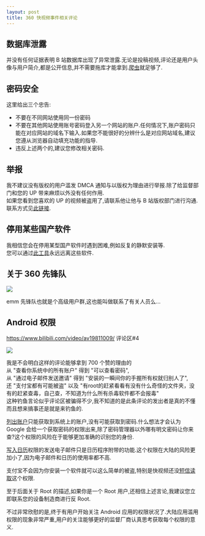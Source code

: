 ```yaml
---
layout: post
title: 360 快视频事件相关评论
---
```


## 数据库泄露
并没有任何证据表明 B 站数据库出现了异常泄露.无论是投稿视频,评论还是用户头像与用户简介,都是公开信息,并不需要拖库才能拿到.[爬虫](https://zh.wikipedia.org/wiki/%E7%B6%B2%E8%B7%AF%E7%88%AC%E8%9F%B2)就足够了.

## 密码安全
这里给出三个忠告:  
- 不要在不同网站使用同一份密码
- 不要在其他网站使用账号密码登入另一个网站的账户.任何情况下,账户密码只能在对应网站的域名下输入.如果您不能很好的分辨什么是对应网站域名,建议您遵从浏览器自动填充功能的指导.
- 违反上述两个的,建议您修改相关密码.

## 举报
我不建议没有版权的用户滥发 DMCA 通知与以版权为理由进行举报.除了给监督部门和您的 UP 带来麻烦以外没有任何作用.  
如果您看到您喜欢的 UP 的视频被盗用了,请联系他让他与 B 站版权部门进行沟通.联系方式见[此链接](https://www.bilibili.com/read/cv232560).  

## 停用某些国产软件
我相信您会在停用某型国产软件时遇到困难,例如反复的静默安装等.  
您可以通过[此工具](https://github.com/chengr28/RevokeChinaCerts)永远远离这些软件.

## 关于 360 先锋队

![](https://i.loli.net/2018/02/20/5a8c0b7dae17e.png)  

emm 先锋队也就是个高级用户群,这也能叫做联系了有关人员么...

## Android 权限 

https://www.bilibili.com/video/av19811009/ 评论区#4

![](https://i.loli.net/2018/02/20/5a8c0cbe08f33.png)

我是不会明白这样的评论能够拿到 700 个赞的理由的  
从 "查看你系统中的所有账户" 得到 "可以查看密码",  
从 "通过电子邮件发送邀请" 得到 "安装的一瞬间你的手握所有权就归别人了",  
还 "支付宝都有可能被盗" 以及 "有root的赶紧看看有没有什么奇怪的文件夹，没有的赶紧查毒，自己查，不知道为什么所有杀毒软件都不会报毒"  
这种钓鱼言论似乎评论区被骗得不少,我不知道的是此条评论的发出者是真的不懂而且想来搞事还是就是来钓鱼的.

[列出账户](https://developer.android.com/reference/android/Manifest.permission.html#GET_ACCOUNTS)只能获取到系统上的账户,没有可能获取到密码.什么想法才会认为 Google 会给一个获取密码的权限出来,除了密码管理器以外哪有明文密码让你来查?这个权限的风险在于能够更加准确的识别您的身份.

[写入日历](https://developer.android.com/reference/android/Manifest.permission.html#WRITE_CALENDAR)权限的发送电子邮件只是日历程序附带的功能.这个权限在大陆的风险更加小了,因为电子邮件和日历的使用率都不高.

支付宝不会因为你安装一个软件就可以这么简单的被盗,特别是快视频还没[短信读取](https://developer.android.com/reference/android/Manifest.permission.html#READ_SMS)这个权限.

至于后面关于 Root 的描述,如果你是一个 Root 用户,还相信上述言论,我建议您立即联系您的设备制造商进行反 Root.

不过非常欣慰的是,终于有用户开始关注 Android 应用的权限状况了.大陆应用滥用权限的现象非常严重,用户的关注能够更好的监督厂商认真思考获取每个权限的意义.
